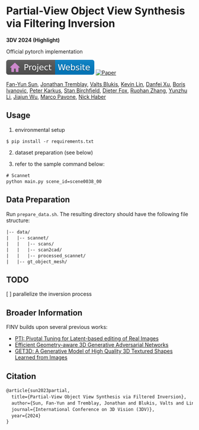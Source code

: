 # Partial-View Object View Synthesis via Filtering Inversion 

**3DV 2024 (Highlight)**

Official pytorch implementation

[![Website](doc/badges/badge-website.svg)](https://cs.stanford.edu/~sunfanyun/finv/)
[![Paper](https://img.shields.io/badge/arXiv-PDF-b31b1b)](https://arxiv.org/abs/2304.00673)


[Fan-Yun Sun](https://sunfanyun.com/), [Jonathan Tremblay](https://research.nvidia.com/person/jonathan-tremblay), [Valts Blukis](https://www.cs.cornell.edu/~valts/), [Kevin Lin](https://kevin-thankyou-lin.github.io/), [Danfei Xu](https://faculty.cc.gatech.edu/~danfei/), [Boris Ivanovic](https://www.borisivanovic.com/), [Peter Karkus](http://karkus.tilda.ws/), [Stan Birchfield](https://cecas.clemson.edu/~stb/), [Dieter Fox](https://homes.cs.washington.edu/~fox/), [Ruohan Zhang](https://ai.stanford.edu/~zharu/), [Yunzhu Li](https://yunzhuli.github.io/), [Jiajun Wu](https://jiajunwu.com/), [Marco Pavone](https://research.nvidia.com/person/marco-pavone), [Nick Haber](https://ed.stanford.edu/faculty/nhaber)
<br>

## Usage
1. environmental setup
```
$ pip install -r requirements.txt
```
2. dataset preparation (see below)

3. refer to the sample command below:
```
# Scannet
python main.py scene_id=scene0038_00
```

## Data Preparation
Run `prepare_data.sh`. The resulting directory should have the following file structure:

```
|-- data/
|   |-- scannet/
|   |   |-- scans/
|   |   |-- scan2cad/
|   |   |-- processed_scannet/
|   |-- gt_object_mesh/
```

## TODO
[ ] parallelize the inversion process

## Broader Information
FINV builds upon several previous works:
- [PTI: Pivotal Tuning for Latent-based editing of Real Images](https://github.com/danielroich/PTI)
- [Efficient Geometry-aware 3D Generative Adversarial Networks](https://github.com/NVlabs/eg3d)
- [GET3D: A Generative Model of High Quality 3D Textured Shapes Learned from Images](https://github.com/nv-tlabs/GET3D)


## Citation
```latex
@article{sun2023partial,
  title={Partial-View Object View Synthesis via Filtered Inversion},
  author={Sun, Fan-Yun and Tremblay, Jonathan and Blukis, Valts and Lin, Kevin and Xu, Danfei and Ivanovic, Boris and Karkus, Peter and Birchfield, Stan and Fox, Dieter and Zhang, Ruohan and others},
  journal={International Conference on 3D Vision (3DV)},
  year={2024}
}
`````
